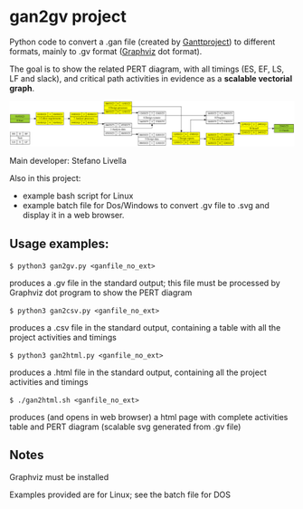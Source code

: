 ﻿# gan2gv project
Python code to convert a .gan file (created by [Ganttproject](https://www.ganttproject.biz/))
to different formats, mainly to .gv format ([Graphviz](https://graphviz.org/) dot format).

The goal is to show the related PERT diagram, with all timings
(ES, EF, LS, LF and slack), and critical path activities in evidence
as a **scalable vectorial graph**.

![demo](/demo.svg)

Main developer: Stefano Livella

Also in this project: 
- example bash script for Linux
- example batch file for Dos/Windows
to convert .gv file to .svg and display it in a web browser.

## Usage examples:

`$ python3 gan2gv.py <ganfile_no_ext>`

produces a .gv file in the standard output; this file must be
processed by Graphviz dot program to show the PERT diagram

`$ python3 gan2csv.py <ganfile_no_ext>`

produces a .csv file in the standard output, containing a table with
all the project activities and timings

`$ python3 gan2html.py <ganfile_no_ext>`

produces a .html file in the standard output, containing all the project
activities and timings

`$ ./gan2html.sh <ganfile_no_ext>`

produces (and opens in web browser) a html page with complete activities table
and PERT diagram (scalable svg generated from .gv file)

## Notes
Graphviz must be installed

Examples provided are for Linux; see the batch file for DOS
